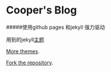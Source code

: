 Cooper's Blog
=======
#####使用github pages 和jekyll 强力驱动

用到的jekyll[主题](http://scribble.muan.co/2013/05/06/scribble-the-jekyll-theme/)

[More themes](https://github.com/muan/muan.github.com/releases).

[Fork the repository](https://github.com/huguobo/huguobo.githubo.io/fork).
